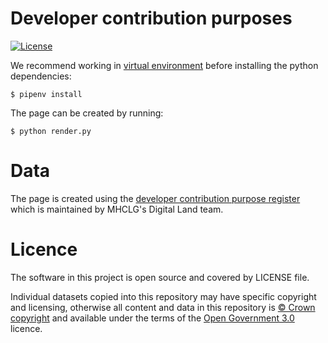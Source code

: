 # Developer contribution purposes

[![License](https://img.shields.io/github/license/mashape/apistatus.svg)](https://github.com/psd/openregister/blob/master/LICENSE)

We recommend working in [virtual environment](http://docs.python-guide.org/en/latest/dev/virtualenvs/) before installing the python dependencies:

    $ pipenv install

The page can be created by running:

    $ python render.py

# Data

The page is created using the [developer contribution purpose register](https://raw.githubusercontent.com/digital-land/alpha-data/master/mhclg-registers/developer-contribution-purpose.csv) which is maintained by MHCLG's Digital Land team.

# Licence

The software in this project is open source and covered by LICENSE file.

Individual datasets copied into this repository may have specific copyright and licensing, otherwise all content and data in this repository is
[© Crown copyright](http://www.nationalarchives.gov.uk/information-management/re-using-public-sector-information/copyright-and-re-use/crown-copyright/)
and available under the terms of the [Open Government 3.0](https://www.nationalarchives.gov.uk/doc/open-government-licence/version/3/) licence.
